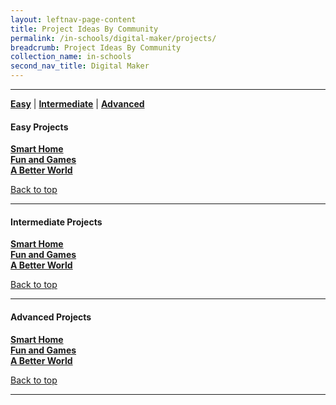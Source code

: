 ```yaml
---
layout: leftnav-page-content
title: Project Ideas By Community
permalink: /in-schools/digital-maker/projects/
breadcrumb: Project Ideas By Community
collection_name: in-schools
second_nav_title: Digital Maker
---
```

-------------------
[**Easy**](#easy) | [**Intermediate**](#intermediate) | [**Advanced**](#advanced) 


<a name="easy"></a>

#### Easy Projects

[**Smart Home**](/smart-home-easy/)<br>
[**Fun and Games**](/fun-and-games-easy/)<br>
[**A Better World**](/a-better-world-easy/)<br>

[Back to top](#top)

-------------------

<a name="intermediate"></a>

#### Intermediate Projects

[**Smart Home**](/smart-home-intermediate/)<br>
[**Fun and Games**](/fun-and-games-intermediate/)<br>
[**A Better World**](/a-better-world-intermediate/)<br>

[Back to top](#top)

-------------------

<a name="intermediate"></a>

#### Advanced Projects 

[**Smart Home**](/smart-home-advanced/)<br>
[**Fun and Games**](/fun-and-games-advanced/)<br>
[**A Better World**](/a-better-world-advanced/)<br>


[Back to top](#top)

-------------------
